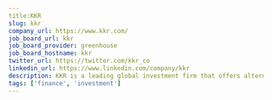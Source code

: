 ```yaml
---
title:KKR
slug: kkr
company_url: https://www.kkr.com/
job_board_url: kkr
job_board_provider: greenhouse
job_board_hostname: kkr
twitter_url: https://twitter.com/kkr_co
linkedin_url: https://www.linkedin.com/company/kkr
description: KKR is a leading global investment firm that offers alternative asset management as well as capital markets and insurance solutions.
tags: ['finance', 'investment']
---
```

